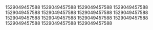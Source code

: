 1529049457588
1529049457588
1529049457588
1529049457588
1529049457588
1529049457588
1529049457588
1529049457588
1529049457588
1529049457588
1529049457588
1529049457588
1529049457588
1529049457588
1529049457588